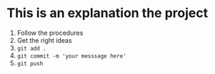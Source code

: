 # This is an explanation the project
1. Follow the procedures
2. Get the right ideas
3. ```git add . ```
4. ```git commit -m 'your messsage here'```
5. ```git push ```
